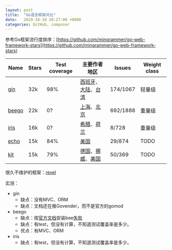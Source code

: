 ```yaml
---
layout: post
title:  "Go语言框架对比"
date:   2019-10-10 20:27:00 +0800
categories: GitHub, composer
---
```


参考Go框架流行度排序：[https://github.com/mingrammer/go-web-framework-stars](https://github.com/mingrammer/go-web-framework-stars)

| Name | Stars | Test coverage | 主要作者地区 | Issues | Weight class |
| --- | --- | --- | --- | --- | --- |
| [gin](https://github.com/gin-gonic/gin) | 32k| 98% | [西班牙](https://github.com/manucorporat)、[大陆](https://github.com/thinkerou)、[台湾](https://github.com/appleboy) | 174/1067 | 轻量级 |
| [beego](https://github.com/astaxie/beego) | 22k| 0? | [上海](https://github.com/astaxie)、[北京](https://github.com/JessonChan) | 692/1888| 重量级 |
| [iris](https://github.com/kataras/iris) | 16k| 0? | [希腊](https://github.com/kataras)、[荷兰](https://github.com/hiveminded) | 8/728 | 重量级 |
| [echo](https://github.com/labstack/echo) | 15k| 84% | [美国](https://github.com/vishr) | 29/874| TODO |
| [kit](https://github.com/go-kit/kit) | 15k| 79% | [德国](https://github.com/peterbourgon)、[挪威](https://github.com/basvanbeek)、[美国](https://github.com/briankassouf) | 50/369| TODO |

很久不维护的框架：[revel](https://github.com/revel/revel)

实测：

- gin
  - 缺点：没有MVC、ORM
  - 缺点：文档还在推Govender，而不是官方的gomod
- beego
  - 缺点：按[官方文档](https://beego.me/quickstart)安装bee[失败](https://github.com/beego/bee/issues/591)
  - 缺点：有test，但没有计算，不知道测试覆盖率是多少。
  - 优点：有MVC、ORM
- iris
  - 缺点：有test，但没有计算，不知道测试覆盖率是多少。
